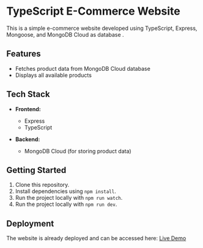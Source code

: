 # TypeScript E-Commerce Website


This is a simple e-commerce website developed using TypeScript, Express, Mongoose, and MongoDB Cloud as database .

## Features

- Fetches product data from MongoDB Cloud database
- Displays all available products


## Tech Stack

- **Frontend:**
  - Express
  - TypeScript

- **Backend:**
  - MongoDB Cloud (for storing product data)

## Getting Started

1. Clone this repository.
2. Install dependencies using `npm install`.
3. Run the project locally with `npm run watch`.
4. Run the project locally with `npm run dev`.

## Deployment

The website is already deployed and can be accessed here: [Live Demo]()




